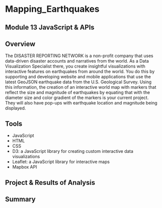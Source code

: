 # Mapping_Earthquakes
## Module 13 JavaScript & APIs

## Overview
The DISASTER REPORTING NETWORK is a non-profit company that uses data-driven disaster accounts and narratives from the world.  As a Data Visualization Specialist there, you create insightful visualizations with interactive features on earthquakes from around the world.  You do this by supporting and developing website and mobile applications that use the latest GeoJSON earthquake data from the U.S. Geological Survey.  Using this information, the creation of an interactive world map with markers that reflect the size and magnitude of earthquakes by equating that with the diameter size and color gradient of the markers is your current project.  They will also have pop-ups with earthquake location and magnitude being displayed.

## Tools
* JavaScript
* HTML
* CSS
* D3: a JavaScript library for creating custom interactive data visualizations
* Leaflet: a JavaScript library for interactive maps
* Mapbox API

## Project & Results of Analysis

## Summary
